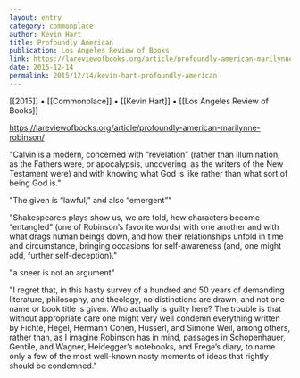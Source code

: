 ```yaml
---
layout: entry
category: commonplace
author: Kevin Hart
title: Profoundly American
publication: Los Angeles Review of Books
link: https://lareviewofbooks.org/article/profoundly-american-marilynne-robinson/
date: 2015-12-14
permalink: 2015/12/14/kevin-hart-profoundly-american
---
```


[[2015]] • [[Commonplace]] • [[Kevin Hart]] • [[Los Angeles Review of Books]]

https://lareviewofbooks.org/article/profoundly-american-marilynne-robinson/

"Calvin is a modern, concerned with “revelation” (rather than illumination, as the Fathers were, or apocalypsis, uncovering, as the writers of the New Testament were) and with knowing what God is like rather than what sort of being God is."
 
"The given is “lawful,” and also “emergent”"

"Shakespeare’s plays show us, we are told, how characters become “entangled” (one of Robinson’s favorite words) with one another and with what drags human beings down, and how their relationships unfold in time and circumstance, bringing occasions for self-awareness (and, one might add, further self-deception)."

"a sneer is not an argument"
 
"I regret that, in this hasty survey of a hundred and 50 years of demanding literature, philosophy, and theology, no distinctions are drawn, and not one name or book title is given. Who actually is guilty here? The trouble is that without appropriate care one might very well condemn everything written by Fichte, Hegel, Hermann Cohen, Husserl, and Simone Weil, among others, rather than, as I imagine Robinson has in mind, passages in Schopenhauer, Gentile, and Wagner, Heidegger’s notebooks, and Frege’s diary, to name only a few of the most well-known nasty moments of ideas that rightly should be condemned."
